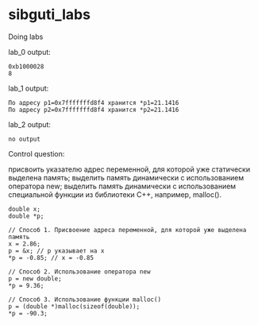 # sibguti_labs
Doing labs

lab_0 output:
```
0xb1000028
8
```

lab_1 output:
```
По адресу p1=0x7fffffffd8f4 хранится *p1=21.1416
По адресу p2=0x7fffffffd8f4 хранится *p2=21.1416
```

lab_2 output:
```
no output
```

Control question:

присвоить указателю адрес переменной, для которой уже статически выделена память;
выделить память динамически с использованием оператора new;
выделить память динамически с использованием специальной функции из библиотеки C++, например, malloc().
```
double x;
double *p;

// Способ 1. Присвоение адреса переменной, для которой уже выделена память
x = 2.86;
p = &x; // p указывает на x
*p = -0.85; // x = -0.85

// Способ 2. Использование оператора new
p = new double;
*p = 9.36;

// Способ 3. Использование функции malloc()
p = (double *)malloc(sizeof(double));
*p = -90.3;
```
